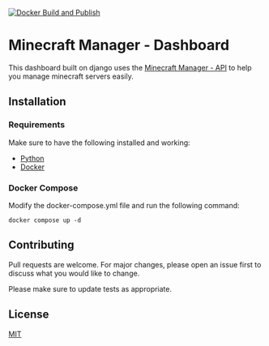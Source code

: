 [![Docker Build and Publish](https://github.com/samuel-kuhn/MM-Dashboard/actions/workflows/docker-image.yml/badge.svg)](https://github.com/samuel-kuhn/MM-Dashboard/actions/workflows/docker-image.yml)




# Minecraft Manager - Dashboard

This dashboard built on django uses the [Minecraft Manager - API](https://github.com/samuel-kuhn/MM-API) to help you manage minecraft servers easily.

## Installation

### Requirements

Make sure to have the following installed and working:
- [Python](https://www.python.org/downloads/)
- [Docker](https://docs.docker.com/engine/install/)

### Docker Compose 

Modify the docker-compose.yml file and run the following command:

```
docker compose up -d
```

## Contributing

Pull requests are welcome. For major changes, please open an issue first
to discuss what you would like to change.

Please make sure to update tests as appropriate.

## License

[MIT](https://choosealicense.com/licenses/mit/)
